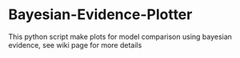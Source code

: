 # Bayesian-Evidence-Plotter
This python script make plots for model comparison using bayesian evidence,
see wiki page for more details
